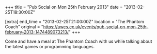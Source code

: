 +++
title = "Pub Social on Mon 25th February 2013"
date = "2013-02-25T18:30:00Z"

[extra]
end_time = "2013-02-25T21:00:00Z"
location = "The Phantom Coach"
original = "https://uwcs.co.uk/events/pub-social-on-mon-25th-february-2013-1474489073213/"
+++

Come and have a meal at The Phantom Coach with us while talking about the latest games or programming languages.


